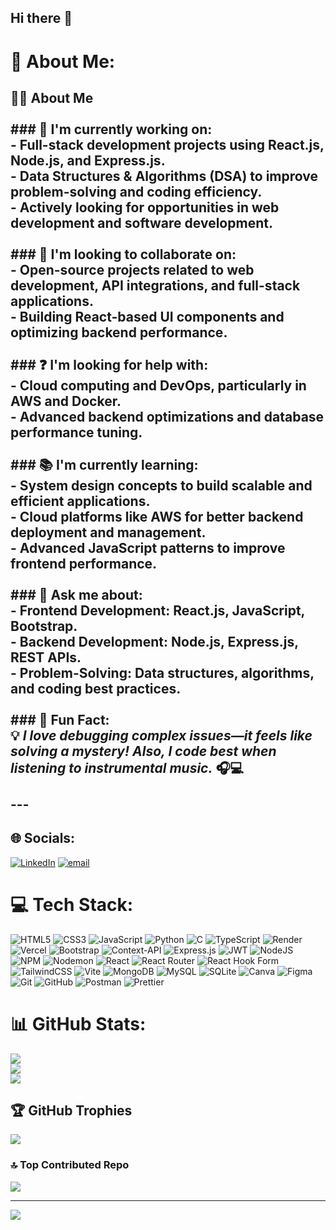 ## Hi there 👋

<!--
**MMALLIKARJUN2312/MMALLIKARJUN2312** is a ✨ _special_ ✨ repository because its `README.md` (this file) appears on your GitHub profile.

Here are some ideas to get you started:

- 🔭 I’m currently working on ...
- 🌱 I’m currently learning ...
- 👯 I’m looking to collaborate on ...
- 🤔 I’m looking for help with ...
- 💬 Ask me about ...
- 📫 How to reach me: ...
- 😄 Pronouns: ...
- ⚡ Fun fact: ...
-->

# 💫 About Me:
## **👨‍💻 About Me**  <br><br>### **🚀 I'm currently working on:**  <br>- **Full-stack development projects** using **React.js, Node.js, and Express.js**.  <br>- **Data Structures & Algorithms (DSA)** to improve problem-solving and coding efficiency.  <br>- Actively looking for **opportunities in web development and software development**.  <br><br>### **🤝 I'm looking to collaborate on:**  <br>- Open-source projects related to **web development, API integrations, and full-stack applications**.  <br>- Building **React-based UI components** and optimizing backend performance.  <br><br>### **❓ I'm looking for help with:**  <br>- **Cloud computing and DevOps**, particularly in **AWS and Docker**.  <br>- **Advanced backend optimizations** and database performance tuning.  <br><br>### **📚 I'm currently learning:**  <br>- **System design concepts** to build scalable and efficient applications.  <br>- **Cloud platforms like AWS** for better backend deployment and management.  <br>- **Advanced JavaScript patterns** to improve frontend performance.  <br><br>### **💬 Ask me about:**  <br>- **Frontend Development:** React.js, JavaScript, Bootstrap.  <br>- **Backend Development:** Node.js, Express.js, REST APIs.  <br>- **Problem-Solving:** Data structures, algorithms, and coding best practices.  <br><br>### **🎉 Fun Fact:**  <br>💡 *I love debugging complex issues—it feels like solving a mystery! Also, I code best when listening to instrumental music.* 🎧💻  <br><br>---


## 🌐 Socials:
[![LinkedIn](https://img.shields.io/badge/LinkedIn-%230077B5.svg?logo=linkedin&logoColor=white)](https://linkedin.com/in/https://www.linkedin.com/in/mallikarjun-m/) [![email](https://img.shields.io/badge/Email-D14836?logo=gmail&logoColor=white)](mailto:mmallikarjun4368@gmail.com@gmail.com) 

# 💻 Tech Stack:
![HTML5](https://img.shields.io/badge/html5-%23E34F26.svg?style=for-the-badge&logo=html5&logoColor=white) ![CSS3](https://img.shields.io/badge/css3-%231572B6.svg?style=for-the-badge&logo=css3&logoColor=white) ![JavaScript](https://img.shields.io/badge/javascript-%23323330.svg?style=for-the-badge&logo=javascript&logoColor=%23F7DF1E) ![Python](https://img.shields.io/badge/python-3670A0?style=for-the-badge&logo=python&logoColor=ffdd54) ![C](https://img.shields.io/badge/c-%2300599C.svg?style=for-the-badge&logo=c&logoColor=white) ![TypeScript](https://img.shields.io/badge/typescript-%23007ACC.svg?style=for-the-badge&logo=typescript&logoColor=white) ![Render](https://img.shields.io/badge/Render-%46E3B7.svg?style=for-the-badge&logo=render&logoColor=white) ![Vercel](https://img.shields.io/badge/vercel-%23000000.svg?style=for-the-badge&logo=vercel&logoColor=white) ![Bootstrap](https://img.shields.io/badge/bootstrap-%238511FA.svg?style=for-the-badge&logo=bootstrap&logoColor=white) ![Context-API](https://img.shields.io/badge/Context--Api-000000?style=for-the-badge&logo=react) ![Express.js](https://img.shields.io/badge/express.js-%23404d59.svg?style=for-the-badge&logo=express&logoColor=%2361DAFB) ![JWT](https://img.shields.io/badge/JWT-black?style=for-the-badge&logo=JSON%20web%20tokens) ![NodeJS](https://img.shields.io/badge/node.js-6DA55F?style=for-the-badge&logo=node.js&logoColor=white) ![NPM](https://img.shields.io/badge/NPM-%23CB3837.svg?style=for-the-badge&logo=npm&logoColor=white) ![Nodemon](https://img.shields.io/badge/NODEMON-%23323330.svg?style=for-the-badge&logo=nodemon&logoColor=%BBDEAD) ![React](https://img.shields.io/badge/react-%2320232a.svg?style=for-the-badge&logo=react&logoColor=%2361DAFB) ![React Router](https://img.shields.io/badge/React_Router-CA4245?style=for-the-badge&logo=react-router&logoColor=white) ![React Hook Form](https://img.shields.io/badge/React%20Hook%20Form-%23EC5990.svg?style=for-the-badge&logo=reacthookform&logoColor=white) ![TailwindCSS](https://img.shields.io/badge/tailwindcss-%2338B2AC.svg?style=for-the-badge&logo=tailwind-css&logoColor=white) ![Vite](https://img.shields.io/badge/vite-%23646CFF.svg?style=for-the-badge&logo=vite&logoColor=white) ![MongoDB](https://img.shields.io/badge/MongoDB-%234ea94b.svg?style=for-the-badge&logo=mongodb&logoColor=white) ![MySQL](https://img.shields.io/badge/mysql-4479A1.svg?style=for-the-badge&logo=mysql&logoColor=white) ![SQLite](https://img.shields.io/badge/sqlite-%2307405e.svg?style=for-the-badge&logo=sqlite&logoColor=white) ![Canva](https://img.shields.io/badge/Canva-%2300C4CC.svg?style=for-the-badge&logo=Canva&logoColor=white) ![Figma](https://img.shields.io/badge/figma-%23F24E1E.svg?style=for-the-badge&logo=figma&logoColor=white) ![Git](https://img.shields.io/badge/git-%23F05033.svg?style=for-the-badge&logo=git&logoColor=white) ![GitHub](https://img.shields.io/badge/github-%23121011.svg?style=for-the-badge&logo=github&logoColor=white) ![Postman](https://img.shields.io/badge/Postman-FF6C37?style=for-the-badge&logo=postman&logoColor=white) ![Prettier](https://img.shields.io/badge/prettier-%23F7B93E.svg?style=for-the-badge&logo=prettier&logoColor=black)
# 📊 GitHub Stats:
![](https://github-readme-stats.vercel.app/api?username=MMALLIKARJUN2312&theme=dark&hide_border=false&include_all_commits=false&count_private=false)<br/>
![](https://github-readme-streak-stats.herokuapp.com/?user=MMALLIKARJUN2312&theme=dark&hide_border=false)<br/>
![](https://github-readme-stats.vercel.app/api/top-langs/?username=MMALLIKARJUN2312&theme=dark&hide_border=false&include_all_commits=false&count_private=false&layout=compact)

## 🏆 GitHub Trophies
![](https://github-profile-trophy.vercel.app/?username=MMALLIKARJUN2312&theme=radical&no-frame=false&no-bg=true&margin-w=4)

### 🔝 Top Contributed Repo
![](https://github-contributor-stats.vercel.app/api?username=MMALLIKARJUN2312&limit=5&theme=dark&combine_all_yearly_contributions=true)

---
[![](https://visitcount.itsvg.in/api?id=MMALLIKARJUN2312&icon=0&color=0)](https://visitcount.itsvg.in)
